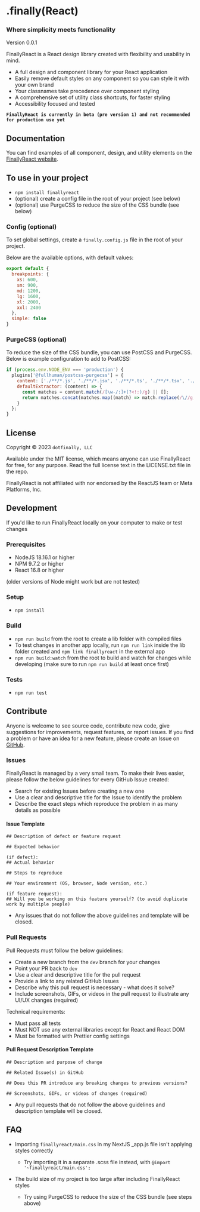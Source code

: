 # .finally(React)

### Where simplicity meets functionality

Version 0.0.1

FinallyReact is a React design library created with flexibility and usability in mind.

- A full design and component library for your React application
- Easily remove default styles on any component so you can style it with your own brand
- Your classnames take precedence over component styling
- A comprehensive set of utility class shortcuts, for faster styling
- Accessibility focused and tested

**`FinallyReact is currently in beta (pre version 1) and not recommended for production use yet`**

## Documentation

You can find examples of all component, design, and utility elements on the [FinallyReact website](https://finallyreact.com).

## To use in your project

- `npm install finallyreact`
- (optional) create a config file in the root of your project (see below)
- (optional) use PurgeCSS to reduce the size of the CSS bundle (see below)

### Config (optional)

To set global settings, create a `finally.config.js` file in the root of your project.

Below are the available options, with default values:

```js
export default {
  breakpoints: {
    xs: 600,
    sm: 900,
    md: 1200,
    lg: 1600,
    xl: 2000,
    xxl: 2400
  },
  simple: false
}
```

### PurgeCSS (optional)
To reduce the size of the CSS bundle, you can use PostCSS and PurgeCSS. Below is example configuration to add to PostCSS:

```js
if (process.env.NODE_ENV === 'production') {
  plugins['@fullhuman/postcss-purgecss'] = {
    content: ['./**/*.js', './**/*.jsx', './**/*.ts', './**/*.tsx', './**/*.html'],
    defaultExtractor: (content) => {
      const matches = content.match(/[\w-/:]+(?<!:)/g) || [];
      return matches.concat(matches.map((match) => match.replace(/\//g, '\\/')));
    }
  };
}
```

## License

Copyright © 2023 `dotfinally, LLC`

Available under the MIT license, which means anyone can use FinallyReact for free, for any purpose. Read the full license text in the LICENSE.txt file in the repo.

FinallyReact is not affiliated with nor endorsed by the ReactJS team or Meta Platforms, Inc.

## Development

If you'd like to run FinallyReact locally on your computer to make or test changes

### Prerequisites

- NodeJS 18.16.1 or higher
- NPM 9.7.2 or higher
- React 16.8 or higher

(older versions of Node might work but are not tested)

### Setup

- `npm install`

### Build

- `npm run build` from the root to create a lib folder with compiled files
- To test changes in another app locally, run `npm run link` inside the lib folder created and `npm link finallyreact` in the external app
- `npm run build:watch` from the root to build and watch for changes while developing (make sure to run `npm run build` at least once first)

### Tests

- `npm run test`

## Contribute

Anyone is welcome to see source code, contribute new code, give suggestions for improvements, request features, or report issues. If you find a problem or have an idea for a new feature, please create an Issue on [GitHub](https://github.com/dotfinally/finallyreact).

### Issues

FinallyReact is managed by a very small team. To make their lives easier, please follow the below guidelines for every GitHub Issue created:

- Search for existing Issues before creating a new one
- Use a clear and descriptive title for the Issue to identify the problem
- Describe the exact steps which reproduce the problem in as many details as possible

#### Issue Template

```
## Description of defect or feature request

## Expected behavior

(if defect):
## Actual behavior

## Steps to reproduce

## Your environment (OS, browser, Node version, etc.)

(if feature request):
## Will you be working on this feature yourself? (to avoid duplicate work by multiple people)

```

- Any issues that do not follow the above guidelines and template will be closed.

### Pull Requests

Pull Requests must follow the below guidelines:

- Create a new branch from the `dev` branch for your changes
- Point your PR back to `dev`
- Use a clear and descriptive title for the pull request
- Provide a link to any related GitHub Issues
- Describe why this pull request is necessary - what does it solve?
- Include screenshots, GIFs, or videos in the pull request to illustrate any UI/UX changes (required)

Technical requirements:

- Must pass all tests
- Must NOT use any external libraries except for React and React DOM
- Must be formatted with Prettier config settings

#### Pull Request Description Template

```
## Description and purpose of change

## Related Issue(s) in GitHub

## Does this PR introduce any breaking changes to previous versions?

## Screenshots, GIFs, or videos of changes (required)
```

- Any pull requests that do not follow the above guidelines and description template will be closed.

## FAQ

- Importing `finallyreact/main.css` in my NextJS _app.js file isn't applying styles correctly
  - Try importing it in a separate .scss file instead, with `@import '~finallyreact/main.css';`

- The build size of my project is too large after including FinallyReact styles
  - Try using PurgeCSS to reduce the size of the CSS bundle (see steps above)
